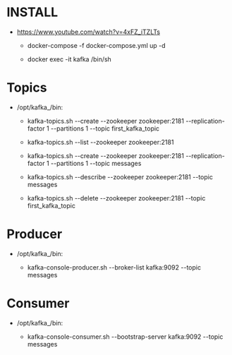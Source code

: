 # INSTALL
- https://www.youtube.com/watch?v=4xFZ_iTZLTs

    - docker-compose -f docker-compose.yml up -d

    - docker exec -it kafka /bin/sh


# Topics
- /opt/kafka_<version>/bin:

    - kafka-topics.sh --create --zookeeper zookeeper:2181 --replication-factor 1 --partitions 1 --topic first_kafka_topic

    - kafka-topics.sh --list --zookeeper zookeeper:2181

    - kafka-topics.sh --create --zookeeper zookeeper:2181 --replication-factor 1 --partitions 1 --topic messages

    - kafka-topics.sh --describe --zookeeper zookeeper:2181 --topic messages

    - kafka-topics.sh --delete --zookeeper zookeeper:2181 --topic first_kafka_topic

# Producer
- /opt/kafka_<version>/bin:
    - kafka-console-producer.sh --broker-list kafka:9092 --topic messages


# Consumer
- /opt/kafka_<version>/bin:
    - kafka-console-consumer.sh --bootstrap-server kafka:9092 --topic messages